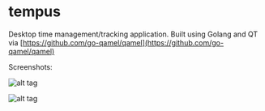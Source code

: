# tempus
Desktop time management/tracking application.
Built using Golang and QT via [https://github.com/go-qamel/qamel](https://github.com/go-qamel/qamel)

Screenshots: 

![alt tag](https://i.imgur.com/cNqqjZB.png)

![alt tag](https://i.imgur.com/UmCkNea.png)
